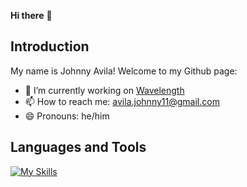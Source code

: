 **Hi there** 👋

## Introduction
My name is Johnny Avila! Welcome to my Github page:

- 🔭 I’m currently working on [Wavelength](https://wavelength-2hp9.onrender.com/)
- 📫 How to reach me: avila.johnny11@gmail.com
- 😄 Pronouns: he/him

## Languages and Tools
[![My Skills](https://skillicons.dev/icons?i=js,py,react,redux,nodejs,flask,sequelize,sqlite,firebase,nextjs,tailwind,html,css)](https://skillicons.dev)




<!---

[![GitHub stats](https://github-readme-stats.vercel.app/api?username=johnny-2123)](https://github.com/anuraghazra/github-readme-stats)

- 🌱 I’m currently learning ...
- ⚡ Fun fact: 
- 💬 Ask me about ...
- 👯 I’m looking to collaborate on ...
- 🤔 I’m looking for help with ...
-->



